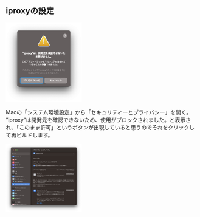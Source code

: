 ## iproxyの設定
<img src="/iOS/picture/iproxyは開発元を検証できないため開けません.png" width="200">

Macの「システム環境設定」から「セキュリティーとプライバシー」を開く。
”iproxy”は開発元を確認できないため、使用がブロックされました。と表示され、「このまま許可」というボタンが出現していると思うのでそれをクリックして再ビルドします。

<img src="/iOS/picture/iproxyは開発元を検証できないため開けません対処方法.png" width="200">